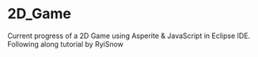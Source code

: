 # 2D_Game
Current progress of a 2D Game using Asperite &amp; JavaScript in Eclipse IDE. Following along tutorial by RyiSnow 
